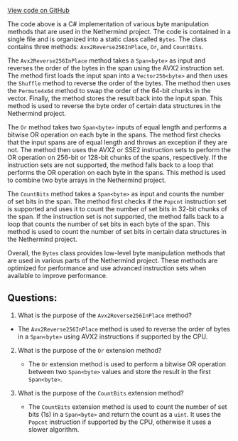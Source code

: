 [View code on GitHub](https://github.com/nethermindeth/nethermind/Nethermind.Core/Extensions/Bytes.Vector.cs)

The code above is a C# implementation of various byte manipulation methods that are used in the Nethermind project. The code is contained in a single file and is organized into a static class called `Bytes`. The class contains three methods: `Avx2Reverse256InPlace`, `Or`, and `CountBits`.

The `Avx2Reverse256InPlace` method takes a `Span<byte>` as input and reverses the order of the bytes in the span using the AVX2 instruction set. The method first loads the input span into a `Vector256<byte>` and then uses the `Shuffle` method to reverse the order of the bytes. The method then uses the `Permute4x64` method to swap the order of the 64-bit chunks in the vector. Finally, the method stores the result back into the input span. This method is used to reverse the byte order of certain data structures in the Nethermind project.

The `Or` method takes two `Span<byte>` inputs of equal length and performs a bitwise OR operation on each byte in the spans. The method first checks that the input spans are of equal length and throws an exception if they are not. The method then uses the AVX2 or SSE2 instruction sets to perform the OR operation on 256-bit or 128-bit chunks of the spans, respectively. If the instruction sets are not supported, the method falls back to a loop that performs the OR operation on each byte in the spans. This method is used to combine two byte arrays in the Nethermind project.

The `CountBits` method takes a `Span<byte>` as input and counts the number of set bits in the span. The method first checks if the `Popcnt` instruction set is supported and uses it to count the number of set bits in 32-bit chunks of the span. If the instruction set is not supported, the method falls back to a loop that counts the number of set bits in each byte of the span. This method is used to count the number of set bits in certain data structures in the Nethermind project.

Overall, the `Bytes` class provides low-level byte manipulation methods that are used in various parts of the Nethermind project. These methods are optimized for performance and use advanced instruction sets when available to improve performance.
## Questions: 
 1. What is the purpose of the `Avx2Reverse256InPlace` method?
   - The `Avx2Reverse256InPlace` method is used to reverse the order of bytes in a `Span<byte>` using AVX2 instructions if supported by the CPU.

2. What is the purpose of the `Or` extension method?
   - The `Or` extension method is used to perform a bitwise OR operation between two `Span<byte>` values and store the result in the first `Span<byte>`.

3. What is the purpose of the `CountBits` extension method?
   - The `CountBits` extension method is used to count the number of set bits (1s) in a `Span<byte>` and return the count as a `uint`. It uses the `Popcnt` instruction if supported by the CPU, otherwise it uses a slower algorithm.